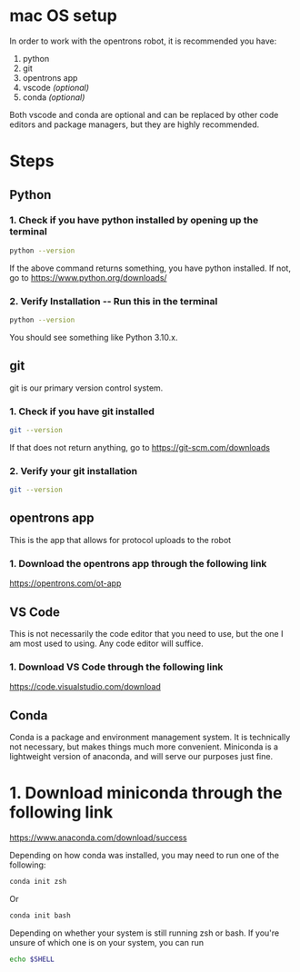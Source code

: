 # mac OS setup

In order to work with the opentrons robot, it is recommended you have:
 1. python 
 2. git
 3. opentrons app
 4. vscode *(optional)*
 5. conda  *(optional)*

Both vscode and conda are optional and can be replaced by other code editors and package managers, but they are highly recommended. 

# Steps 

## Python 

### 1. Check if you have python installed by opening up the terminal 
```bash 
python --version
```
If the above command returns something, you have python installed. If not, go to https://www.python.org/downloads/

### 2. Verify Installation -- Run this in the terminal
 
```bash
python --version
```
You should see something like Python 3.10.x.


## git

git is our primary version control system. 

### 1. Check if you have git installed

```bash
git --version
```

If that does not return anything, go to https://git-scm.com/downloads

### 2. Verify your git installation 

```bash
git --version
```

## opentrons app

This is the app that allows for protocol uploads to the robot 

### 1. Download the opentrons app through the following link 
https://opentrons.com/ot-app

## VS Code

This is not necessarily the code editor that you need to use, but the one I am most used to using. Any code editor will suffice. 

### 1. Download VS Code through the following link
https://code.visualstudio.com/download

## Conda

Conda is a package and environment management system. It is technically not necessary, but makes things much more convenient. 
Miniconda is a lightweight version of anaconda, and will serve our purposes just fine. 
# 1. Download miniconda through the following link

https://www.anaconda.com/download/success

Depending on how conda was installed, you may need to run one of the following:

```bash 
conda init zsh
```

Or 

```bash
conda init bash
```

Depending on whether your system is still running zsh or bash. 
If you're unsure of which one is on your system, you can run 

```bash
echo $SHELL
```


